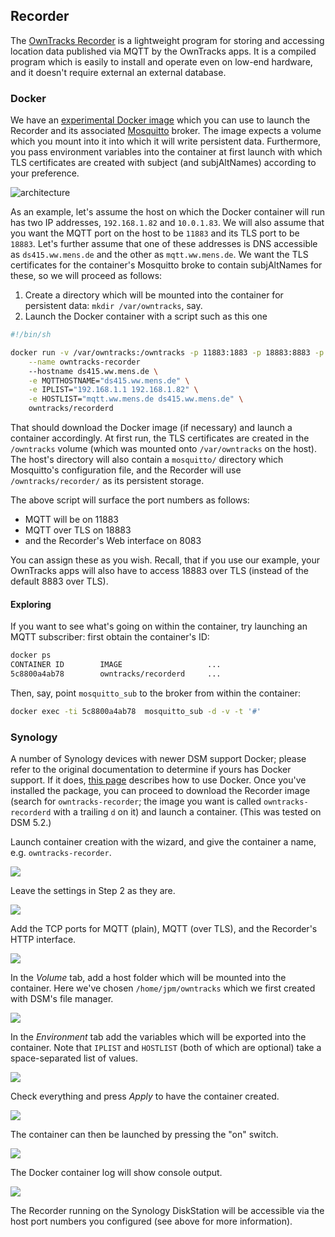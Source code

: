 ## Recorder

The [OwnTracks Recorder][1] is a lightweight program for storing and accessing location data published via MQTT by the OwnTracks apps. It is a compiled program which is easily to install and operate even on low-end hardware, and it doesn't require external an external database.

### Docker

We have an [experimental Docker image](https://hub.docker.com/r/owntracks/recorderd/) which you can use to launch the Recorder and its associated [Mosquitto] broker. The image expects a volume which you mount into it into which it will write persistent data. Furthermore, you pass environment variables into the container at first launch with which TLS certificates are created with subject (and subjAltNames) according to your preference. 

![architecture](owntracks-docker-host.png)

As an example, let's assume the host on which the Docker container will run has two IP addresses, `192.168.1.82` and `10.0.1.83`. We will also assume that you want the MQTT port on the host to be `11883` and its TLS port to be `18883`. Let's further assume that one of these addresses is DNS accessible as `ds415.ww.mens.de` and the other as `mqtt.ww.mens.de`. We want the TLS certificates for the container's Mosquitto broke to contain subjAltNames for these, so we will proceed as follows:

1. Create a directory which will be mounted into the container for persistent data: `mkdir /var/owntracks`, say.
2. Launch the Docker container with a script such as this one

```sh
#!/bin/sh

docker run -v /var/owntracks:/owntracks -p 11883:1883 -p 18883:8883 -p 8083:8083 \
	--name owntracks-recorder
	--hostname ds415.ww.mens.de \
	-e MQTTHOSTNAME="ds415.ww.mens.de" \
	-e IPLIST="192.168.1.1 192.168.1.82" \
	-e HOSTLIST="mqtt.ww.mens.de ds415.ww.mens.de" \
	owntracks/recorderd
```

That should download the Docker image (if necessary) and launch a container accordingly. At first run, the TLS certificates are created in the `/owntracks` volume (which was mounted onto `/var/owntracks` on the host). The host's directory will also contain a `mosquitto/` directory which Mosquitto's configuration file, and the Recorder will use `/owntracks/recorder/` as its persistent storage.

The above script will surface the port numbers as follows:

* MQTT will be on 11883
* MQTT over TLS on 18883
* and the Recorder's Web interface on 8083

You can assign these as you wish. Recall, that if you use our example, your OwnTracks apps will also have to access 18883 over TLS (instead of the default 8883 over TLS).

#### Exploring

If you want to see what's going on within the container, try launching an MQTT subscriber: first obtain the container's ID:

```sh
docker ps
CONTAINER ID        IMAGE                   ...
5c8800a4ab78        owntracks/recorderd     ...
```

Then, say, point `mosquitto_sub` to the broker from within the container:

```sh
docker exec -ti 5c8800a4ab78  mosquitto_sub -d -v -t '#'
```

### Synology

A number of Synology devices with newer DSM support Docker; please refer to the original documentation to determine if yours has Docker support. If it does, [this page](http://blog.pavelsklenar.com/how-to-install-and-use-docker-on-synology/) describes how to use Docker. Once you've installed the package, you can proceed to download the Recorder image (search for `owntracks-recorder`; the image you want is called `owntracks-recorderd` with a trailing `d` on it) and launch a container. (This was tested on DSM 5.2.)

Launch container creation with the wizard, and give the container a name, e.g. `owntracks-recorder`.

![](jmbp-2264.png)

Leave the settings in Step 2 as they are.

![](jmbp-2266.png)

Add the TCP ports for MQTT (plain), MQTT (over TLS), and the Recorder's HTTP interface.

![](jmbp-2273.png)

In the _Volume_ tab, add a host folder which will be mounted into the container. Here we've chosen `/home/jpm/owntracks` which we first created with DSM's file manager.

![](jmbp-2274.png)

In the _Environment_ tab add the variables which will be exported into the container. Note that `IPLIST` and `HOSTLIST` (both of which are optional) take a space-separated list of values.

![](jmbp-2275.png)

Check everything and press _Apply_ to have the container created.

![](jmbp-2276.png)

The container can then be launched by pressing the "on" switch.

![](jmbp-2277.png)

The Docker container log will show console output.

![](jmbp-2278.png)

The Recorder running on the Synology DiskStation will be accessible via the host port numbers you configured (see above for more information).

  [1]: https://github.com/owntracks/recorder
  [mosquitto]: http://mosquitto.org
